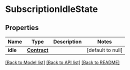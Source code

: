 # SubscriptionIdleState

## Properties
Name | Type | Description | Notes
------------ | ------------- | ------------- | -------------
**idle** | [**Contract**](Contract.md) |  | [default to null]

[[Back to Model list]](../README.md#documentation-for-models) [[Back to API list]](../README.md#documentation-for-api-endpoints) [[Back to README]](../README.md)


